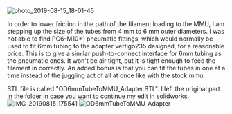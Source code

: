 ![photo_2019-08-15_18-01-45](https://user-images.githubusercontent.com/25805271/205794565-21414a44-a086-44eb-bfde-cf48b4781adc.jpg)

In order to lower friction in the path of the filament loading to the MMU, I am stepping up the size of the tubes from 4 mm to 6 mm outer diameters. I was not able to find PC6-M10*1 pneumatic fittings, which would normally be used to fit 6mm tubing to the adapter vertigo235 designed, for a reasonable price. This is to give a similar push-to-connect interface for 6mm tubing as the pneumatic ones. It won't be air tight, but it is tight enough to feed the filament in correctly. An added bonus is that you can fit the tubes in one at a time instead of the juggling act of all at once like with the stock mmu.

STL file is called "OD6mmTubeToMMU_Adapter.STL". I left the original part in the folder in case you want to continue my edit in solidworks.
![IMG_20190815_175541](https://user-images.githubusercontent.com/25805271/205794581-c53c7a3e-d125-4170-8851-ee9101faaec5.jpg)
![OD6mmTubeToMMU_Adapter](https://user-images.githubusercontent.com/25805271/205794586-8eda71f6-b26e-40c0-81d4-2df2082570fc.png)
